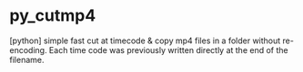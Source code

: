 # py_cutmp4
[python] simple fast cut at timecode & copy mp4 files in a folder without re-encoding.
Each time code was previously written directly at the end of the filename.
